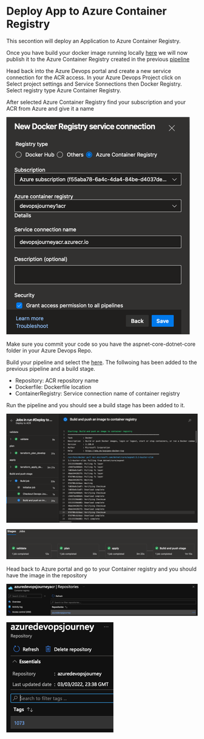 #  Deploy App to Azure Container Registry # 

This secontion will deploy an Application to Azure Container Registry.

Once you have build your docker image running locally [here](/Deploy-To-ACR/docker-image-locally.md) we will now publish it to the Azure Container Registry created in the previous [pipeline](https://github.com/nicholaschangIT/Devops-Journey/blob/main/AzureDevOpsPipeline/pipelines/staging-pipeline.yml)


Head back into the Azure Devops portal and create a new service connection for the ACR access. In your Azure Devops Project click on Select project settings and Service Sonnections then Docker Registry. Select registry type Azure Container Registry. 

After selected Azure Container Registry find your subscription and your ACR from Azure and give it a name  

![](/Deploy-To-ACR//images/dockerSP.png)

Make sure you commit your code so you have the aspnet-core-dotnet-core folder in your Azure Devops Repo.  

Build your pipeline and select the [here](/Deploy-To-ACR/docker-image-locally.md). The follwoing has been added to the previous pipeline and a build stage. 

- Repository: ACR repository name
- Dockerfile: Dockerfile location
- ContainerRegistry: Service connection name of container registry

Run the pipeline and you should see a build stage has been added to it. 


![](/Deploy-To-ACR//images/buildstage.png)

![](/Deploy-To-ACR//images/buildprogress.png)

Head back to Azure portal and go to your Container registry and you should have the image in the repository

![](/Deploy-To-ACR//images/imagerepo.png)

![](/Deploy-To-ACR//images/imagerpeo1.png)
